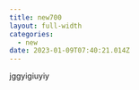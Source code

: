 ```yaml
---
title: new700
layout: full-width
categories:
  - new
date: 2023-01-09T07:40:21.014Z
---
```

j﻿ggyigiuyiy